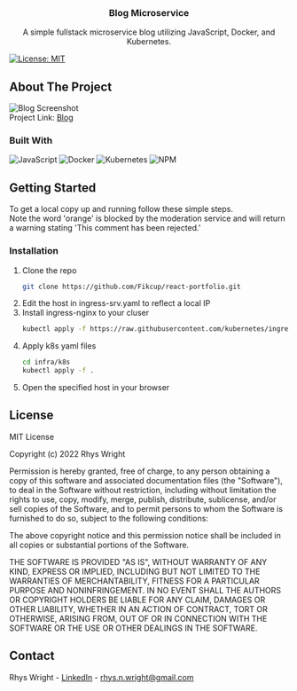 <!-- PROJECT INTRODUCTION -->
<br />
<p align="center">
  <h3 align="center">Blog Microservice</h3>

  <p align="center">
    A simple fullstack microservice blog utilizing JavaScript, Docker, and Kubernetes.
    <br />
  </p>
</p>

[![License: MIT](https://img.shields.io/badge/License-MIT-yellow.svg)](https://opensource.org/licenses/MIT)

<!-- ABOUT THE PROJECT -->
## About The Project

![Blog Screenshot](https://i.imgur.com/jfAgxYP.png)<br />
Project Link: [Blog](http://34.135.47.250/)


### Built With

![JavaScript](https://img.shields.io/badge/javascript-%23323330.svg?style=for-the-badge&logo=javascript&logoColor=%23F7DF1E)
![Docker](https://img.shields.io/badge/docker-%230db7ed.svg?style=for-the-badge&logo=docker&logoColor=white)
![Kubernetes](https://img.shields.io/badge/kubernetes-%23326ce5.svg?style=for-the-badge&logo=kubernetes&logoColor=white)
![NPM](https://img.shields.io/badge/NPM-%23000000.svg?style=for-the-badge&logo=npm&logoColor=white)

<!-- GETTING STARTED -->
## Getting Started

To get a local copy up and running follow these simple steps.<br />
Note the word 'orange' is blocked by the moderation service and will return a warning stating 'This comment has been rejected.'

### Installation

1. Clone the repo
   ```sh
   git clone https://github.com/Fikcup/react-portfolio.git
   ```
2. Edit the host in ingress-srv.yaml to reflect a local IP
3. Install ingress-nginx to your cluser
   ```sh
   kubectl apply -f https://raw.githubusercontent.com/kubernetes/ingress-nginx/controller-v1.1.0/deploy/static/provider/cloud/deploy.yaml
   ```
4. Apply k8s yaml files
   ```sh
   cd infra/k8s
   kubectl apply -f .
   ```
5. Open the specified host in your browser

<!-- LICENSE -->
## License
MIT License

Copyright (c) 2022 Rhys Wright

Permission is hereby granted, free of charge, to any person obtaining a copy
of this software and associated documentation files (the "Software"), to deal
in the Software without restriction, including without limitation the rights
to use, copy, modify, merge, publish, distribute, sublicense, and/or sell
copies of the Software, and to permit persons to whom the Software is
furnished to do so, subject to the following conditions:

The above copyright notice and this permission notice shall be included in all
copies or substantial portions of the Software.

THE SOFTWARE IS PROVIDED "AS IS", WITHOUT WARRANTY OF ANY KIND, EXPRESS OR
IMPLIED, INCLUDING BUT NOT LIMITED TO THE WARRANTIES OF MERCHANTABILITY,
FITNESS FOR A PARTICULAR PURPOSE AND NONINFRINGEMENT. IN NO EVENT SHALL THE
AUTHORS OR COPYRIGHT HOLDERS BE LIABLE FOR ANY CLAIM, DAMAGES OR OTHER
LIABILITY, WHETHER IN AN ACTION OF CONTRACT, TORT OR OTHERWISE, ARISING FROM,
OUT OF OR IN CONNECTION WITH THE SOFTWARE OR THE USE OR OTHER DEALINGS IN THE
SOFTWARE.

<!-- CONTACT -->
## Contact

Rhys Wright - [LinkedIn](https://www.linkedin.com/in/rhys-wright/) - rhys.n.wright@gmail.com